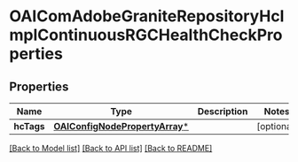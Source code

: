 # OAIComAdobeGraniteRepositoryHcImplContinuousRGCHealthCheckProperties

## Properties
Name | Type | Description | Notes
------------ | ------------- | ------------- | -------------
**hcTags** | [**OAIConfigNodePropertyArray***](OAIConfigNodePropertyArray.md) |  | [optional] 

[[Back to Model list]](../README.md#documentation-for-models) [[Back to API list]](../README.md#documentation-for-api-endpoints) [[Back to README]](../README.md)


